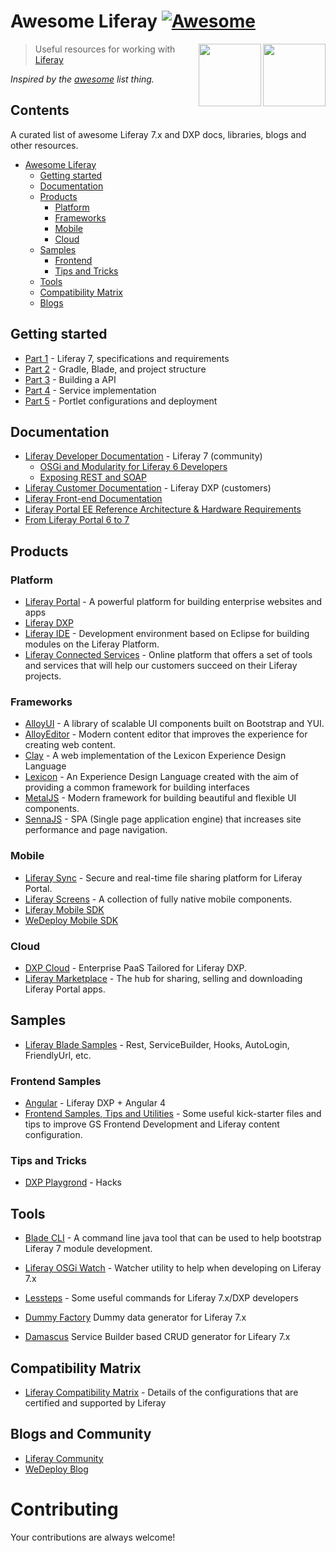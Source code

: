 # Awesome Liferay [![Awesome](https://cdn.rawgit.com/sindresorhus/awesome/d7305f38d29fed78fa85652e3a63e154dd8e8829/media/badge.svg)](https://github.com/sindresorhus/awesome)

[<img src="https://github.com/rafoli/awesome-liferay/raw/master/liferay_dxp.png" align="right" width="100">](https://www.liferay.com/digital-experience-platform)

[<img src="https://avatars3.githubusercontent.com/u/131436?v=3&s=100" align="right" width="100">](https://www.liferay.com/)

> Useful resources for working with [Liferay](https://www.liferay.com/)

*Inspired by the [awesome](https://github.com/sindresorhus/awesome) list thing.*
  
## Contents
  		  
A curated list of awesome Liferay 7.x and DXP docs, libraries, blogs and other resources.
- [Awesome Liferay](#awesome-liferay)
    - [Getting started](#gettingstarted)
    - [Documentation](#documentation)
    - [Products](#products)
        + [Platform](#platform)
        + [Frameworks](#frameworks)
        + [Mobile](#mobile)
        + [Cloud](#cloud)
    - [Samples](#samples)
        + [Frontend](#frontend-samples)
        + [Tips and Tricks](#tips-and-tricks)
    - [Tools](#tools)
    - [Compatibility Matrix](#compatibility-matrix)
    - [Blogs](#blogs-and-community)
    
## Getting started

  * [Part 1](https://web.liferay.com/web/user.26526/blog/-/blogs/liferay-7-development-part-1) - Liferay 7, specifications and requirements
  * [Part 2](https://web.liferay.com/web/user.26526/blog/-/blogs/liferay-7-development-part-2) - Gradle, Blade, and project structure
  * [Part 3](https://web.liferay.com/web/user.26526/blog/-/blogs/liferay-7-development-part-2) - Building a API 
  * [Part 4](https://web.liferay.com/web/user.26526/blog/-/blogs/liferay-7-development-part-4) - Service implementation
  * [Part 5](https://web.liferay.com/web/user.26526/blog/-/blogs/liferay-7-development-part-5) - Portlet configurations and deployment

## Documentation

* [Liferay Developer Documentation](https://dev.liferay.com/) - Liferay 7 (community)
  * [OSGi and Modularity for Liferay 6 Developers](https://dev.liferay.com/develop/tutorials/-/knowledge_base/7-0/osgi-and-modularity-for-liferay-6-developers)
  * [Exposing REST and SOAP](https://dev.liferay.com/develop/tutorials/-/knowledge_base/7-0/jax-ws-and-jax-rs)
* [Liferay Customer Documentation](https://customer.liferay.com/) - Liferay DXP (customers)    
* [Liferay Front-end Documentation](https://dev.liferay.com/develop/tutorials/-/knowledge_base/7-0/introduction-to-frontend-development)
* [Liferay Portal EE Reference Architecture & Hardware Requirements](https://www.liferay.com/pt/resource?folderId=1645493&title=Liferay+Portal+EE+Reference+Architecture+and+Hardware+Requirements)
* [From Liferay Portal 6 to 7](https://dev.liferay.com/develop/tutorials/-/knowledge_base/7-0/from-liferay-6-to-liferay-7)

## Products

### Platform
* [Liferay Portal](https://www.liferay.com/) - A powerful platform for building enterprise websites and apps
* [Liferay DXP](https://www.liferay.com/digital-experience-platform)
* [Liferay IDE](https://web.liferay.com/downloads/liferay-projects/liferay-ide) - Development environment based on Eclipse for building modules on the Liferay Platform.
* [Liferay Connected Services](https://www.liferay.com/supporting-products/liferay-connected-services) - Online platform that offers a set of tools and services that will help our customers succeed on their Liferay projects.

### Frameworks
* [AlloyUI](http://alloyui.com/) - A library of scalable UI components built on Bootstrap and YUI.
* [AlloyEditor](http://alloyeditor.com/) - Modern content editor that improves the experience for creating web content.
* [Clay](https://claycss.com/) - A web implementation of the Lexicon Experience Design Language
* [Lexicon](https://lexicondesign.io/) - An Experience Design Language created with the aim of providing a common framework for building interfaces
* [MetalJS](http://metaljs.com/) - Modern framework for building beautiful and flexible UI components.
* [SennaJS](http://sennajs.com/) - SPA (Single page application engine) that increases site performance and page navigation.

### Mobile
* [Liferay Sync](https://www.liferay.com/supporting-products/liferay-sync) - Secure and real-time file sharing platform for Liferay Portal.
* [Liferay Screens](https://www.liferay.com/supporting-products/liferay-screens) - A collection of fully native mobile components.
* [Liferay Mobile SDK](https://dev.liferay.com/develop/tutorials/-/knowledge_base/7-0/mobile)
* [WeDeploy Mobile SDK](http://wedeploy.com/docs/intro/using-the-api-client.html#2)

### Cloud
* [DXP Cloud](https://www.liferay.com/products/dxp-cloud) - Enterprise PaaS Tailored for Liferay DXP.
* [Liferay Marketplace](https://web.liferay.com/marketplace) - The hub for sharing, selling and downloading Liferay Portal apps.


## Samples

* [Liferay Blade Samples](https://github.com/liferay/liferay-blade-samples) - Rest, ServiceBuilder, Hooks, AutoLogin, FriendlyUrl, etc.

### Frontend Samples
* [Angular](https://github.com/andrefabbro/liferay-dxp-angular4js) - Liferay DXP + Angular 4
* [Frontend Samples, Tips and Utilities](https://github.com/jordanamorais/lfrgs-frontend-samples) - Some useful kick-starter files and tips to improve GS Frontend Development and Liferay content configuration.

### Tips and Tricks
* [DXP Playgrond](https://github.com/andrefabbro/dxp-playground) - Hacks


## Tools

* [Blade CLI](https://github.com/liferay/liferay-blade-cli) - A command line java tool that can be used to help bootstrap Liferay 7 module development.
* [Liferay OSGi Watch](https://github.com/liferay/liferay-osgi-watch) - Watcher utility to help when developing on Liferay 7.x
* [Lessteps](https://github.com/rafoli/lessteps) - Some useful commands for Liferay 7.x/DXP developers
 
* [Dummy Factory](https://github.com/yasuflatland-lf/liferay-dummy-factory) Dummy data generator for Liferay 7.x
* [Damascus](https://github.com/yasuflatland-lf/damascus) Service Builder based CRUD generator for Lifeary 7.x
## Compatibility Matrix

* [Liferay Compatibility Matrix](https://web.liferay.com/pt/services/support/compatibility-matrix) - Details of the configurations that are certified and supported by Liferay

## Blogs and Community

* [Liferay Community](https://community.liferay.com/)
* [WeDeploy Blog](http://wedeploy.com/blog/)


# Contributing

Your contributions are always welcome!
